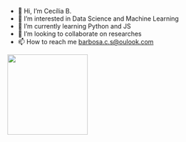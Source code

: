 - 👋 Hi, I’m Cecília B.
- 👀 I’m interested in Data Science and Machine Learning
- 🌱 I’m currently learning Python and JS
- 💞️ I’m looking to collaborate on researches 
- 📫 How to reach me barbosa.c.s@oulook.com

<img height="180em" src="https://github-readme-stats.vercel.app/api?username=barbo347&theme=dark&show_icons=true" />
<!---
barbo347/barbo347 is a ✨ special ✨ repository because its `README.md` (this file) appears on your GitHub profile.
You can click the Preview link to take a look at your changes.
--->
